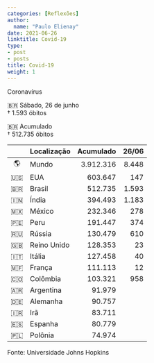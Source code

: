 ```yaml
---
categories: [Reflexões]
author:
  name: "Paulo Elienay"
date: 2021-06-26
linktitle: Covid-19
type:
- post
- posts
title: Covid-19
weight: 1
---
```


Coronavírus

🇧🇷 Sábado, 26 de junho  
† 1.593 óbitos

🇧🇷 Acumulado  
† 512.735 óbitos

|       | Localização | Acumulado | 26/06 |
| :---: | :---        | ---:      | ---:  |
| 🌎    | Mundo       | 3.912.316 | 8.448 |
| 🇺🇸    | EUA         | 603.647   | 147   |
| 🇧🇷    | Brasil      | 512.735   | 1.593 |
| 🇮🇳    | Índia       | 394.493   | 1.183 |
| 🇲🇽    | México      | 232.346   | 278   |
| 🇵🇪    | Peru        | 191.447   | 374   |
| 🇷🇺    | Rússia      | 130.479   | 610   |
| 🇬🇧    | Reino Unido | 128.353   | 23    |
| 🇮🇹    | Itália      | 127.458   | 40    |
| 🇲🇫    | França      | 111.113   | 12    |
| 🇨🇴    | Colômbia    | 103.321   | 958   |
| 🇦🇷    | Argentina   | 91.979    |       |
| 🇩🇪    | Alemanha    | 90.757    |       |
| 🇮🇷    | Irã         | 83.711    |       |
| 🇪🇸    | Espanha     | 80.779    |       |
| 🇵🇱    | Polônia     | 74.974    |       |

Fonte: Universidade Johns Hopkins
